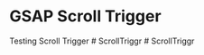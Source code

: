 # GSAP Scroll Trigger
Testing Scroll Trigger
#   S c r o l l T r i g g r  
 #   S c r o l l T r i g g r  
 